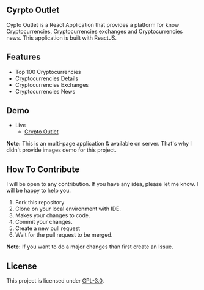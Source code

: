 ## Cyrpto Outlet
Cypto Outlet is a React Application that provides a platform for know Cryptocurrencies, Cryptocurrencies exchanges and Cryptocurrencies news. This application is built with ReactJS.


## Features
- Top 100 Cryptocurrencies
- Cryptocurrencies  Details
- Cryptocurrencies Exchanges
- Cryptocurrencies News

## Demo
- Live
    - [Crypto Outlet](https://cryptooutlet.netlify.app)
 
**Note:** This is an multi-page application & available on server. That's why I didn't provide images demo for this project.


## How To Contribute
I will be open to any contribution. If you have any idea, please let me know. I will be happy to help you.
1. Fork this repository
2. Clone on your local environment with IDE.
3. Makes your changes to code.
4. Commit your changes.
5. Create a new pull request
6. Wait for the pull request to be merged.

**Note:** If you want to do a major changes than first create an Issue.


## License
This project is licensed under [GPL-3.0](https://github.com/mrhrifat/crypto-outlet/blob/master/LICENSE.md).